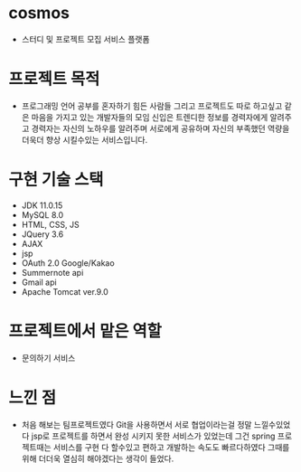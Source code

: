 # cosmos
- 스터디 및 프로젝트 모집 서비스 플랫폼

# 프로젝트 목적 
- 프로그래밍 언어 공부를 혼자하기 힘든 사람들 그리고 프로젝트도 따로 하고싶고 같은 마음을 가지고 있는 개발자들의 모임
신입은 트렌디한 정보를 경력자에게 알려주고 경력자는 자신의 노하우를 알려주며 
서로에게 공유하며 자신의 부족했던 역량을 더욱더 향상 시킬수있는 서비스입니다.

# 구현 기술 스택 
- JDK 11.0.15
- MySQL 8.0
- HTML, CSS, JS
- JQuery 3.6
- AJAX
- jsp
- OAuth 2.0 Google/Kakao
- Summernote api 
- Gmail api
- Apache Tomcat ver.9.0
 
# 프로젝트에서 맡은 역할 
- 문의하기 서비스 


# 느낀 점
- 처음 해보는 팀프로젝트였다 
Git을 사용하면서 서로 협업이라는걸 정말 느낄수있었다 
jsp로 프로젝트를 하면서 완성 시키지 못한 서비스가 있었는데 
그건 spring 프로젝트때는 서비스를 구현 다 할수있고 편하고 개발하는 속도도 빠르다하였다 
그때를 위해 더더욱 열심히 해야겠다는 생각이 들었다.

